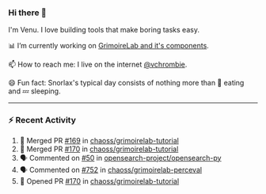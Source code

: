 ### Hi there 👋

I'm Venu. I love building tools that make boring tasks easy.

📊 I’m currently working on [GrimoireLab and it's components](https://chaoss.github.io/grimoirelab).

📫 How to reach me: I live on the internet [@vchrombie](https://www.google.co.in/search?q=vchrombie).

😄 Fun fact: Snorlax's typical day consists of nothing more than :doughnut: eating and :zzz: sleeping.

---

### :zap: Recent Activity

<!--START_SECTION:activity-->
1. 🎉 Merged PR [#169](https://github.com/chaoss/grimoirelab-tutorial/pull/169) in [chaoss/grimoirelab-tutorial](https://github.com/chaoss/grimoirelab-tutorial)
2. 🎉 Merged PR [#170](https://github.com/chaoss/grimoirelab-tutorial/pull/170) in [chaoss/grimoirelab-tutorial](https://github.com/chaoss/grimoirelab-tutorial)
3. 🗣 Commented on [#50](https://github.com/opensearch-project/opensearch-py/issues/50) in [opensearch-project/opensearch-py](https://github.com/opensearch-project/opensearch-py)
4. 🗣 Commented on [#752](https://github.com/chaoss/grimoirelab-perceval/issues/752) in [chaoss/grimoirelab-perceval](https://github.com/chaoss/grimoirelab-perceval)
5. 💪 Opened PR [#170](https://github.com/chaoss/grimoirelab-tutorial/pull/170) in [chaoss/grimoirelab-tutorial](https://github.com/chaoss/grimoirelab-tutorial)
<!--END_SECTION:activity-->

<!--
**vchrombie/vchrombie** is a ✨ _special_ ✨ repository because its `README.md` (this file) appears on your GitHub profile.

Here are some ideas to get you started:

- 🔭 I’m currently working on ...
- 🌱 I’m currently learning ...
- 👯 I’m looking to collaborate on ...
- 🤔 I’m looking for help with ...
- 💬 Ask me about ...
- 📫 How to reach me: ...
- 😄 Pronouns: ...
- ⚡ Fun fact: ...
-->
